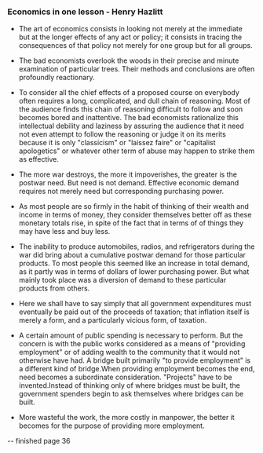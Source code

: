 ### Economics in one lesson - Henry Hazlitt

* The art of economics consists in looking not merely at the immediate but at the longer effects of any act or policy; it consists in tracing the consequences of that policy not merely for one group but for all groups.

* The bad economists overlook the woods in their precise and minute examination of particular trees. Their methods and conclusions are often profoundly reactionary.

* To consider all the chief effects of a proposed course on everybody often requires a long, complicated, and dull chain of reasoning. Most of the audience finds this chain of reasoning difficult to follow and soon becomes bored and inattentive. The bad economists rationalize this intellectual debility and laziness by assuring the audience that it need not even attempt to follow the reasoning or judge it on its merits because it is only "classicism" or "laissez faire" or "capitalist apologetics" or whatever other term of abuse may happen to strike them as effective.

* The more war destroys, the more it impoverishes, the greater is the postwar need. But need is not demand. Effective economic demand requires not merely need but corresponding purchasing power.

* As most people are so firmly in the habit of thinking of their wealth and income in terms of money, they consider themselves better off as these monetary  totals rise, in spite of the fact that in terms of of things they may have less and buy less.

* The inability to produce automobiles, radios, and refrigerators during the war did bring about a cumulative postwar demand for those particular products. To most people this seemed like an increase in total demand, as it partly was in terms of dollars of lower purchasing power. But what mainly took place was a diversion of demand to these particular products from others.

* Here we shall have to say simply that all government expenditures must eventually be paid out of the proceeds of taxation; that inflation itself is merely a form, and a particularly vicious form, of taxation.

* A certain amount of public spending is necessary to perform. But the concern is with the public works considered as a means of "providing employment" or of adding wealth to the community that it would not otherwise have had.
A bridge built primarily "to provide employment" is a different kind of bridge.When providing employment becomes the end, need becomes a subordinate consideration. "Projects" have to be invented.Instead of thinking only of where bridges must be built, the government spenders begin to ask themselves where bridges can be built. 

* More wasteful the work, the more costly in manpower, the better it becomes for the purpose of providing more employment.


-- finished page 36